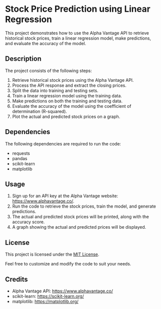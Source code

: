 # Stock Price Prediction using Linear Regression

This project demonstrates how to use the Alpha Vantage API to retrieve historical stock prices, train a linear regression model, make predictions, and evaluate the accuracy of the model.

## Description

The project consists of the following steps:

1. Retrieve historical stock prices using the Alpha Vantage API.
2. Process the API response and extract the closing prices.
3. Split the data into training and testing sets.
4. Train a linear regression model using the training data.
5. Make predictions on both the training and testing data.
6. Evaluate the accuracy of the model using the coefficient of determination (R-squared).
7. Plot the actual and predicted stock prices on a graph.

## Dependencies

The following dependencies are required to run the code:

- requests
- pandas
- scikit-learn
- matplotlib

## Usage

1. Sign up for an API key at the Alpha Vantage website: https://www.alphavantage.co/.
2. Run the code to retrieve the stock prices, train the model, and generate predictions.
3. The actual and predicted stock prices will be printed, along with the accuracy score.
4. A graph showing the actual and predicted prices will be displayed.

## License

This project is licensed under the [MIT License](LICENSE).

Feel free to customize and modify the code to suit your needs.

## Credits

- Alpha Vantage API: https://www.alphavantage.co/
- scikit-learn: https://scikit-learn.org/
- matplotlib: https://matplotlib.org/

